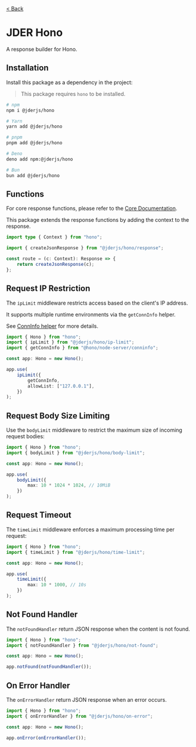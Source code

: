 [< Back](./../../README.md)

# JDER Hono

A response builder for Hono.

## Installation

Install this package as a dependency in the project:

> This package requires `hono` to be installed.

```sh
# npm
npm i @jderjs/hono

# Yarn
yarn add @jderjs/hono

# pnpm
pnpm add @jderjs/hono

# Deno
deno add npm:@jderjs/hono

# Bun
bun add @jderjs/hono
```

## Functions

For core response functions,
please refer to the [Core Documentation](https://github.com/jder-std/core.js/blob/main/docs/README.md).

This package extends the response functions by adding the context to the response.

```ts
import type { Context } from "hono";

import { createJsonResponse } from "@jderjs/hono/response";

const route = (c: Context): Response => {
    return createJsonResponse(c);
};
```

## Request IP Restriction

The `ipLimit` middleware restricts access based on the client's IP address.

It supports multiple runtime environments via the `getConnInfo` helper.

See [ConnInfo helper](https://hono.dev/docs/helpers/conninfo) for more details.

```ts
import { Hono } from "hono";
import { ipLimit } from "@jderjs/hono/ip-limit";
import { getConnInfo } from "@hono/node-server/conninfo";

const app: Hono = new Hono();

app.use(
    ipLimit({
        getConnInfo,
        allowList: ["127.0.0.1"],
    })
);
```

## Request Body Size Limiting

Use the `bodyLimit` middleware to restrict the maximum size of incoming request bodies:

```ts
import { Hono } from "hono";
import { bodyLimit } from "@jderjs/hono/body-limit";

const app: Hono = new Hono();

app.use(
    bodyLimit({
        max: 10 * 1024 * 1024, // 10MiB
    })
);
```

## Request Timeout

The `timeLimit` middleware enforces a maximum processing time per request:

```ts
import { Hono } from "hono";
import { timeLimit } from "@jderjs/hono/time-limit";

const app: Hono = new Hono();

app.use(
    timeLimit({
        max: 10 * 1000, // 10s
    })
);
```

## Not Found Handler

The `notFoundHandler` return JSON response when the content is not found.

```ts
import { Hono } from "hono";
import { notFoundHandler } from "@jderjs/hono/not-found";

const app: Hono = new Hono();

app.notFound(notFoundHandler());
```

## On Error Handler

The `onErrorHandler` return JSON response when an error occurs.

```ts
import { Hono } from "hono";
import { onErrorHandler } from "@jderjs/hono/on-error";

const app: Hono = new Hono();

app.onError(onErrorHandler());
```
